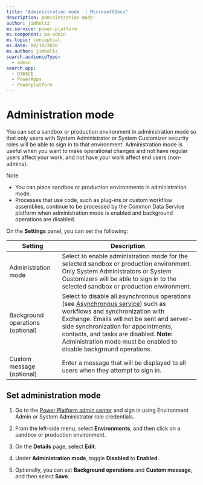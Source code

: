 ```yaml
---
title: "Administration mode  | MicrosoftDocs"
description: Administration mode
author: jimholtz
ms.service: power-platform
ms.component: pa-admin
ms.topic: conceptual
ms.date: 08/18/2020
ms.author: jimholtz
search.audienceType: 
  - admin
search.app: 
  - D365CE
  - PowerApps
  - Powerplatform
---
```


# Administration mode  
You can set a sandbox or production environment in administration mode so that only users with System Administrator or System Customizer security roles will be able to sign in to that environment. Administration mode is useful when you want to make operational changes and not have regular users affect your work, and not have your work affect end users (non-admins).  
  
> [!NOTE]
> - You can place sandbox or production environments in administration mode.  
> - Processes that use code, such as plug-ins or custom workflow assemblies, continue to be processed by the Common Data Service platform when administration mode is enabled and background operations are disabled.
  
 On the **Settings** panel, you can set the following:  
  
|Setting|Description|  
|-------------|-----------------|  
|Administration mode | Select to enable administration mode for the selected sandbox or production environment. Only System Administrators or System Customizers will be able to sign in to the selected sandbox or production environment.|  
|Background operations (optional) | Select to disable all asynchronous operations (see [Asynchronous service](https://docs.microsoft.com/powerapps/developer/common-data-service/asynchronous-service)) such as workflows and synchronization with Exchange. Emails will not be sent and server-side synchronization for appointments, contacts, and tasks are disabled. **Note:**  Administration mode must be enabled to disable background operations.|  
|Custom message (optional)| Enter a message that will be displayed to all users when they attempt to sign in.|  
  
## Set administration mode  
  
1. Go to the [Power Platform admin center](https://admin.powerplatform.microsoft.com) and sign in using Environment Admin or System Administrator role credentials.
  
2. From the left-side menu, select **Environments**, and then click on a sandbox or production environment.
  
3. On the **Details** page, select **Edit**. 
  
4. Under **Administration mode**, toggle **Disabled** to **Enabled**.

5. Optionally, you can set **Background operations** and **Custom message**, and then select **Save**.